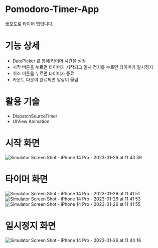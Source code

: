 # Pomodoro-Timer-App
뽀모도로 타이머 앱입니다.

# 기능 상세
- DatePicker 를 통해 타이머 시간을 설정
- 시작 버튼을 누르면 타이머가 시작되고 일시 정지를 누르면 타이머가 일시정지
- 취소 버튼을 누르면 타이머가 종료
- 카운트 다운이 완료되면 알람이 울림

# 활용 기술
- DispatchSourceTimer
- UIView Animation

# 시작 화면
![Simulator Screen Shot - iPhone 14 Pro - 2023-01-26 at 11 43 39](https://user-images.githubusercontent.com/86593582/214747307-a7eb62b1-2f52-44ca-985a-2d3361d99de0.png)

# 타이머 화면
![Simulator Screen Shot - iPhone 14 Pro - 2023-01-26 at 11 41 51](https://user-images.githubusercontent.com/86593582/214747315-9e0bf75a-c76c-4f19-a5eb-53bf0bba711a.png)
![Simulator Screen Shot - iPhone 14 Pro - 2023-01-26 at 11 41 53](https://user-images.githubusercontent.com/86593582/214747321-32b8c221-4142-4c3f-8a83-bb99ff0a8068.png)
![Simulator Screen Shot - iPhone 14 Pro - 2023-01-26 at 11 41 55](https://user-images.githubusercontent.com/86593582/214747301-17e85763-28cf-480f-a146-5b5c13f80937.png)

# 일시정지 화면
![Simulator Screen Shot - iPhone 14 Pro - 2023-01-26 at 11 44 16](https://user-images.githubusercontent.com/86593582/214747294-5cff5fac-3099-4c95-9f15-c3552c04d26e.png)
